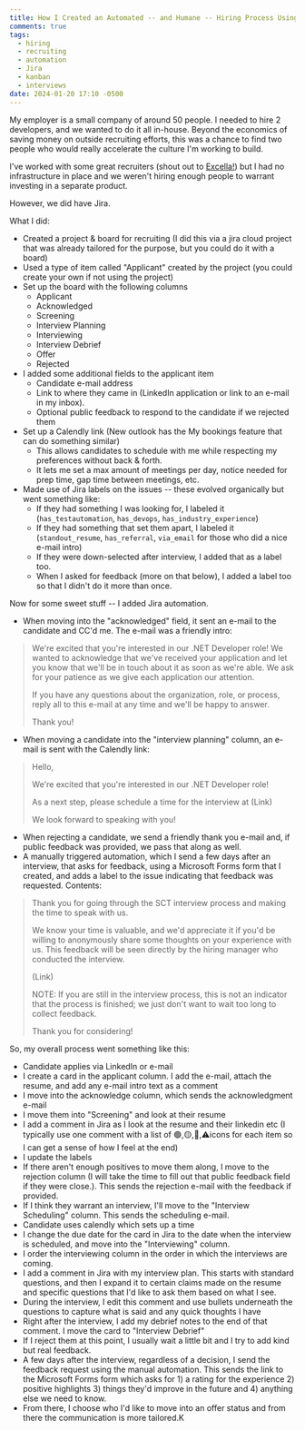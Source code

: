 ```yaml
---
title: How I Created an Automated -- and Humane -- Hiring Process Using Jira
comments: true
tags:
  - hiring
  - recruiting
  - automation
  - Jira
  - kanban
  - interviews
date: 2024-01-20 17:10 -0500
---
```

My employer is a small company of around 50 people. I needed to hire 2 developers, and we wanted to do it all in-house. Beyond the economics of saving money on outside recruiting efforts, this was a chance to find two people who would really accelerate the culture I'm working to build.

I've worked with some great recruiters (shout out to [Excella!](https://excella.com)) but I had no infrastructure in place and we weren't hiring enough people to warrant investing in a separate product.

However, we did have Jira.

What I did:

* Created a project & board for recruiting (I did this via a jira cloud project that was already tailored for the purpose, but you could do it with a board)
* Used a type of item called "Applicant" created by the project (you could create your own if not using the project)
* Set up the board with the following columns
  * Applicant
  * Acknowledged
  * Screening
  * Interview Planning
  * Interviewing
  * Interview Debrief
  * Offer
  * Rejected
* I added some additional fields to the applicant item
  * Candidate e-mail address
  * Link to where they came in (LinkedIn application or link to an e-mail in my inbox).
  * Optional public feedback to respond to the candidate if we rejected them
* Set up a Calendly link (New outlook has the My bookings feature that can do something similar)
  * This allows candidates to schedule with me while respecting my preferences without back & forth.
  * It lets me set a max amount of meetings per day, notice needed for prep time, gap time between meetings, etc.
* Made use of Jira labels on the issues -- these evolved organically but went something like:
  * If they had something I was looking for, I labeled it (`has_testautomation`, `has_devops`, `has_industry_experience`)
  * If they had something that set them apart, I labeled it (`standout_resume`, `has_referral`, `via_email` for those who did a nice e-mail intro)
  * If they were down-selected after interview, I added that as a label too.
  * When I asked for feedback (more on that below), I added a label too so that I didn't do it more than once.

Now for some sweet stuff -- I added Jira automation.

* When moving into the "acknowledged" field, it sent an e-mail to the candidate and CC'd me. The e-mail was a friendly intro:

> We're excited that you're interested in our .NET Developer role! We wanted to acknowledge that we've received your application and let you know that we'll be in touch about it as soon as we're able. We ask for your patience as we give each application our attention.
> 
> If you have any questions about the organization, role, or process, reply all to this e-mail at any time and we'll be happy to answer.
> 
> Thank you!

* When moving a candidate into the "interview planning" column, an e-mail is sent with the Calendly link:

> Hello,
> 
> We're excited that you're interested in our .NET Developer role!
> 
> As a next step, please schedule a time for the interview at (Link)
> 
> We look forward to speaking with you!

* When rejecting a candidate, we send a friendly thank you e-mail and, if public feedback was provided, we pass that along as well.
* A manually triggered automation, which I send a few days after an interview, that asks for feedback, using a Microsoft Forms form that I created, and adds a label to the issue indicating that feedback was requested. Contents:

> Thank you for going through the SCT interview process and making the time to speak with us.
> 
> We know your time is valuable, and we'd appreciate it if you'd be willing to anonymously share some thoughts on your experience with us. This feedback will be seen directly by the hiring manager who conducted the interview.
> 
> (Link)
> 
> NOTE: If you are still in the interview process, this is not an indicator that the process is finished; we just don't want to wait too long to collect feedback.
> 
> Thank you for considering!

So, my overall process went something like this:

* Candidate applies via LinkedIn or e-mail
* I create a card in the applicant column. I add the e-mail, attach the resume, and add any e-mail intro text as a comment
* I move into the acknowledge column, which sends the acknowledgment e-mail
* I move them into "Screening" and look at their resume
* I add a comment in Jira as I look at the resume and their linkedin etc (I typically use one comment with a list of 🟢,🟡,🔴,⚠️icons for each item so I can get a sense of how I feel at the end)
* I update the labels
* If there aren't enough positives to move them along, I move to the rejection column (I will take the time to fill out that public feedback field if they were close.). This sends the rejection e-mail with the feedback if provided.
* If I think they warrant an interview, I'll move to the "Interview Scheduling" column. This sends the scheduling e-mail.
* Candidate uses calendly which sets up a time
* I change the due date for the card in Jira to the date when the interview is scheduled, and move into the "Interviewing" column.
* I order the interviewing column in the order in which the interviews are coming.
* I add a comment in Jira with my interview plan. This starts with standard questions, and then I expand it to certain claims made on the resume and specific questions that I'd like to ask them based on what I see.
* During the interview, I edit this comment and use bullets underneath the questions to capture what is said and any quick thoughts I have
* Right after the interview, I add my debrief notes to the end of that comment. I move the card to "Interview Debrief"
* If I reject them at this point, I usually wait a little bit and I try to add kind but real feedback.
* A few days after the interview, regardless of a decision, I send the feedback request using the manual automation. This sends the link to the Microsoft Forms form which asks for 1) a rating for the experience 2) positive highlights 3) things they'd improve in the future and 4) anything else we need to know.
* From there, I choose who I'd like to move into an offer status and from there the communication is more tailored.K